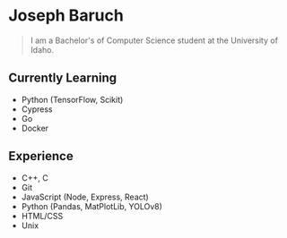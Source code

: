 # Joseph Baruch
> I am a Bachelor's of Computer Science student at the University of Idaho. 
## Currently Learning
- Python (TensorFlow, Scikit)
- Cypress
- Go
- Docker

## Experience
- C++, C
- Git
- JavaScript (Node, Express, React)
- Python (Pandas, MatPlotLib, YOLOv8)
- HTML/CSS
- Unix
